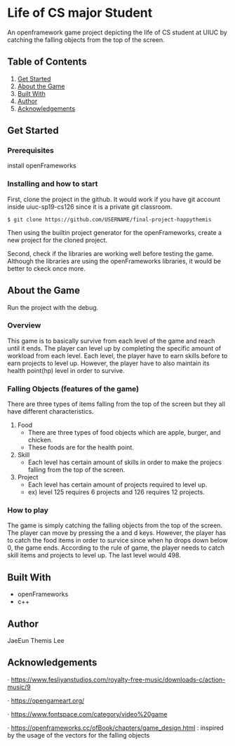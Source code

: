 # Life of CS major Student

An openframework game project depicting the life of CS student at UIUC by catching the falling objects from the top of the screen.


## Table of Contents
1. [Get Started](#get-started)
2. [About the Game](#about-the-game)
3. [Built With](#built-with)
4. [Author](#author)
5. [Acknowledgements](#acknowledgements)


Get Started
-----------
### Prerequisites
install openFrameworks

### Installing and how to start
First, clone the project in the github. It would work if you have git account inside uiuc-sp19-cs126 since it is a private git classroom.

```
$ git clone https://github.com/USERNAME/final-project-happythemis 
```
Then using the builtin project generator for the openFrameworks, create a new project for the cloned project. 

Second, check if the libraries are working well before testing the game. Although the libraries are using the openFrameworks libraries, it would be better to ckeck once more.


About the Game
--------------
Run the project with the debug.

### Overview

This game is to basically survive from each level of the game and reach until it ends. The player can level up by completing the specific amount of workload from each level. Each level, the player have to earn skills before to earn projects to level up. However, the player have to also maintain its health point(hp) level in order to survive.

### Falling Objects (features of the game)

There are three types of items falling from the top of the screen but they all have different characteristics.

1. Food 
    - There are three types of food objects which are apple, burger, and chicken. 
    - These foods are for the health point.
2. Skill
    - Each level has certain amount of skills in order to make the projecs falling from the top of the screen.
3. Project
    - Each level has certain amount of projects required to level up. 
    - ex) level 125 requires 6 projects and 126 requires 12 projects.

### How to play
 
 The game is simply catching the falling objects from the top of the screen. The player can move by pressing the a and d keys. However, the player has to catch the food items in order to survice since when hp drops down below 0, the game ends. According to the rule of game, the player needs to catch skill items and projects to level up. The last level would 498.
 
 


Built With 
---
- openFrameworks 
- c++ 

Author
----
JaeEun Themis Lee


Acknowledgements
----
⋅ https://www.fesliyanstudios.com/royalty-free-music/downloads-c/action-music/9

⋅ https://opengameart.org/

⋅ https://www.fontspace.com/category/video%20game

⋅ https://openframeworks.cc/ofBook/chapters/game_design.html : 
inspired by the usage of the vectors for the falling objects










